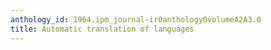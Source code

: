 ```yaml
---
anthology_id: 1964.ipm_journal-ir0anthology0volumeA2A3.0
title: Automatic translation of languages
---
```

